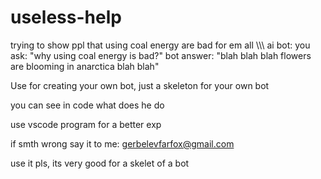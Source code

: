 # useless-help
trying to show ppl that using coal energy are bad for em all
\\\\\  ai  bot:
  you ask: "why using coal energy is bad?"
  bot answer: "blah blah blah flowers are blooming in anarctica blah blah"

Use for creating your own bot, just a skeleton for your own bot

 you can see in code what does he do

use vscode program for a better exp

if smth wrong say it to me: gerbelevfarfox@gmail.com
  
use it pls, its very good for a skelet of a bot
